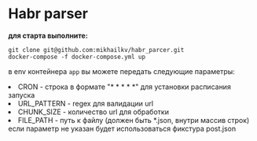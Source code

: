 # Habr parser
**для старта выполните:**
~~~
git clone git@github.com:mikhailkv/habr_parcer.git
docker-compose -f docker-compose.yml up 
~~~

в env контейнера `app` вы можете передать следующие параметры:

<li> CRON - строка в формате "* * * * *" для установки расписания запуска </li> 
<li> URL_PATTERN - regex для валидации url </li> 
<li> CHUNK_SIZE - количество url для обработки </li> 
<li> FILE_PATH - путь к файлу (должен быть *.json, внутри массив строк) если параметр не указан будет использоваться фикстура post.json</li> 

